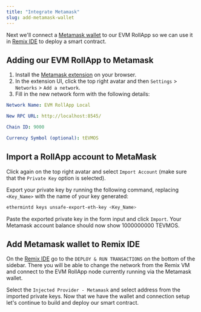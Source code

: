 ```yaml
---
title: "Integrate Metamask"
slug: add-metamask-wallet
---
```


Next we'll connect a [Metamask wallet](https://metamask.io/) to our EVM RollApp so we can use it in [Remix IDE](https://remix.ethereum.org/) to deploy a smart contract.

## Adding our EVM RollApp to Metamask

1. Install the [Metamask extension](https://chrome.google.com/webstore/detail/metamask/nkbihfbeogaeaoehlefnkodbefgpgknn?hl=en) on your browser.
2. In the extension UI, click the top right avatar and then `Settings` > `Networks` > `Add a network`.
3. Fill in the new network form with the following details:

```yaml
Network Name: EVM RollApp Local

New RPC URL: http://localhost:8545/

Chain ID: 9000

Currency Symbol (optional): tEVMOS
```

## Import a RollApp account to MetaMask

Click again on the top right avatar and select `Import Account` (make sure that the `Private Key` option is selected).

Export your private key by running the following command, replacing `<Key_Name>` with the name of your key generated:

```sh
ethermintd keys unsafe-export-eth-key <Key_Name>
```

Paste the exported private key in the form input and click `Import`. Your Metamask account balance should now show 1000000000 TEVMOS.

## Add Metamask wallet to Remix IDE

On the [Remix IDE](https://remix.ethereum.org/) go to the `DEPLOY & RUN TRANSACTIONS` on the bottom of the sidebar. There you will be able to change the network from the Remix VM and connect to the EVM RollApp node currently running via the Metamask wallet.

Select the `Injected Provider - Metamask` and select address from the imported private keys. Now that we have the wallet and connection setup let's continue to build and deploy our smart contract.

